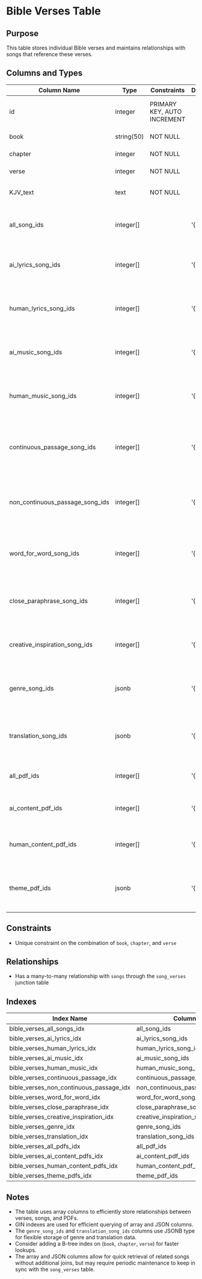 # Bible Verses Table

## Purpose
This table stores individual Bible verses and maintains relationships with songs that reference these verses.

## Columns and Types

| Column Name | Type | Constraints | Default | Description |
|-------------|------|-------------|---------|-------------|
| id | integer | PRIMARY KEY, AUTO INCREMENT | | Unique identifier for the verse |
| book | string(50) | NOT NULL | | Name of the book |
| chapter | integer | NOT NULL | | Chapter number |
| verse | integer | NOT NULL | | Verse number |
| KJV_text | text | NOT NULL | | King James Version text of the verse |
| all_song_ids | integer[] | | '{}' | Array of all song IDs associated with this verse |
| ai_lyrics_song_ids | integer[] | | '{}' | Array of song IDs with AI-generated lyrics |
| human_lyrics_song_ids | integer[] | | '{}' | Array of song IDs with human-written lyrics |
| ai_music_song_ids | integer[] | | '{}' | Array of song IDs with AI-generated music |
| human_music_song_ids | integer[] | | '{}' | Array of song IDs with human-composed music |
| continuous_passage_song_ids | integer[] | | '{}' | Array of song IDs using this verse as part of a continuous passage |
| non_continuous_passage_song_ids | integer[] | | '{}' | Array of song IDs using this verse not as part of a continuous passage |
| word_for_word_song_ids | integer[] | | '{}' | Array of song IDs with word-for-word lyrics from this verse |
| close_paraphrase_song_ids | integer[] | | '{}' | Array of song IDs with close paraphrase lyrics from this verse |
| creative_inspiration_song_ids | integer[] | | '{}' | Array of song IDs creatively inspired by this verse |
| genre_song_ids | jsonb | | '{}' | JSON object mapping genres to arrays of song IDs |
| translation_song_ids | jsonb | | '{}' | JSON object mapping translations to arrays of song IDs |
| all_pdf_ids | integer[] | | '{}' | Array of PDF IDs referencing this verse |
| ai_content_pdf_ids | integer[] | | '{}' | PDF IDs with AI-assisted content |
| human_content_pdf_ids | integer[] | | '{}' | PDF IDs with human-authored content |
| theme_pdf_ids | jsonb | | '{}' | JSON object mapping themes to arrays of PDF IDs |

## Constraints

- Unique constraint on the combination of `book`, `chapter`, and `verse`

## Relationships

- Has a many-to-many relationship with `songs` through the `song_verses` junction table

## Indexes

| Index Name | Columns | Type |
|------------|---------|------|
| bible_verses_all_songs_idx | all_song_ids | GIN |
| bible_verses_ai_lyrics_idx | ai_lyrics_song_ids | GIN |
| bible_verses_human_lyrics_idx | human_lyrics_song_ids | GIN |
| bible_verses_ai_music_idx | ai_music_song_ids | GIN |
| bible_verses_human_music_idx | human_music_song_ids | GIN |
| bible_verses_continuous_passage_idx | continuous_passage_song_ids | GIN |
| bible_verses_non_continuous_passage_idx | non_continuous_passage_song_ids | GIN |
| bible_verses_word_for_word_idx | word_for_word_song_ids | GIN |
| bible_verses_close_paraphrase_idx | close_paraphrase_song_ids | GIN |
| bible_verses_creative_inspiration_idx | creative_inspiration_song_ids | GIN |
| bible_verses_genre_idx | genre_song_ids | GIN |
| bible_verses_translation_idx | translation_song_ids | GIN |
| bible_verses_all_pdfs_idx | all_pdf_ids | GIN |
| bible_verses_ai_content_pdfs_idx | ai_content_pdf_ids | GIN |
| bible_verses_human_content_pdfs_idx | human_content_pdf_ids | GIN |
| bible_verses_theme_pdfs_idx | theme_pdf_ids | GIN |

## Notes

- The table uses array columns to efficiently store relationships between verses, songs, and PDFs.
- GIN indexes are used for efficient querying of array and JSON columns.
- The `genre_song_ids` and `translation_song_ids` columns use JSONB type for flexible storage of genre and translation data.
- Consider adding a B-tree index on (`book`, `chapter`, `verse`) for faster lookups.
- The array and JSON columns allow for quick retrieval of related songs without additional joins, but may require periodic maintenance to keep in sync with the `song_verses` table.
